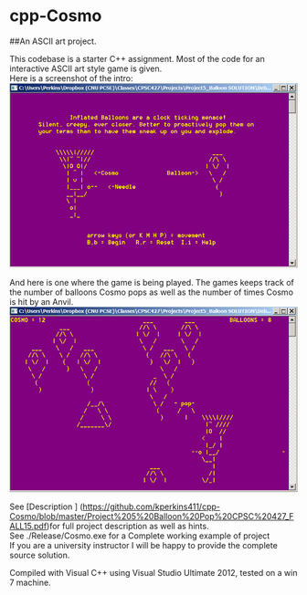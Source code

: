 # cpp-Cosmo
##An ASCII art project.  

This codebase is a starter C++ assignment.  Most of the code for an interactive ASCII art style game is given.  
Here is a screenshot of the intro:
![My image](https://github.com/kperkins411/cpp-Cosmo/blob/master/intro.png)

And here is one where the game is being played.  The games keeps track of the number of balloons Cosmo pops as well as the number of times Cosmo is hit by an Anvil.
![My image](https://github.com/kperkins411/cpp-Cosmo/blob/master/game.png)

See [Description ] (https://github.com/kperkins411/cpp-Cosmo/blob/master/Project%205%20Balloon%20Pop%20CPSC%20427_FALL15.pdf)for full project description as well as hints.<br>
See ./Release/Cosmo.exe for a Complete working example of project<br>
If you are a university instructor I will be happy to provide the complete source solution.

Compiled with Visual C++ using Visual Studio Ultimate 2012, tested on a win 7 machine.
